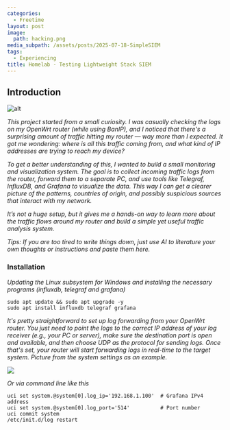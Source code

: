 ```yaml
---
categories:
  - Freetime
layout: post
image:
  path: hacking.png
media_subpath: /assets/posts/2025-07-18-SimpleSIEM
tags:
  - Experiencing
title: Homelab - Testing Lightweight Stack SIEM
---
```


## Introduction

![alt](/2025-07-18-21-29.png)

*This project started from a small curiosity. I was casually checking the logs on my OpenWrt router (while using BanIP), and I noticed that there's a surprising amount of traffic hitting my router — way more than I expected. It got me wondering: where is all this traffic coming from, and what kind of IP addresses are trying to reach my device?*

*To get a better understanding of this, I wanted to build a small monitoring and visualization system. The goal is to collect incoming traffic logs from the router, forward them to a separate PC, and use tools like Telegraf, InfluxDB, and Grafana to visualize the data. This way I can get a clearer picture of the patterns, countries of origin, and possibly suspicious sources that interact with my network.*

*It’s not a huge setup, but it gives me a hands-on way to learn more about the traffic flows around my router and build a simple yet useful traffic analysis system.*

*Tips: If you are too tired to write things down, just use AI to literature your own thoughts or instructions and paste them here.*

### Installation

*Updating the Linux subsystem for Windows and installing the necessary programs (influxdb, telegraf and grafana)*

````
sudo apt update && sudo apt upgrade -y
sudo apt install influxdb telegraf grafana
````

*It's pretty straightforward to set up log forwarding from your OpenWrt router. You just need to point the logs to the correct IP address of your log receiver (e.g., your PC or server), make sure the destination port is open and available, and then choose UDP as the protocol for sending logs. Once that's set, your router will start forwarding logs in real-time to the target system. Picture from the system settings as an example.*

![](/2025-07-18-21-41.png)


*Or via command line like this*
````
uci set system.@system[0].log_ip='192.168.1.100'  # Grafana IPv4 address
uci set system.@system[0].log_port='514'          # Port number
uci commit system
/etc/init.d/log restart
````